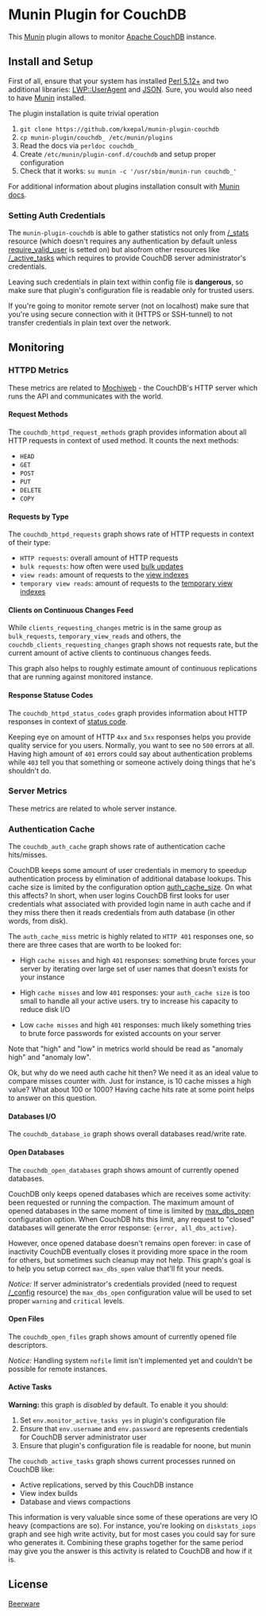# Munin Plugin for CouchDB #

This [Munin][1] plugin allows to monitor [Apache CouchDB][2] instance.


## Install and Setup ##

First of all, ensure that your system has installed [Perl 5.12+][3] and
two additional libraries: [LWP::UserAgent][4] and [JSON][5]. Sure, you would
also need to have [Munin][1] installed.

The plugin installation is quite trivial operation

1. `git clone https://github.com/kxepal/munin-plugin-couchdb`
2. `cp munin-plugin/couchdb_ /etc/munin/plugins`
3. Read the docs via `perldoc couchdb_`
4. Create `/etc/munin/plugin-conf.d/couchdb` and setup proper configuration
5. Check that it works: `su munin -c '/usr/sbin/munin-run couchdb_'`

For additional information about plugins installation consult with
[Munin docs][6].


### Setting Auth Credentials ###

The `munin-plugin-couchdb` is able to gather statistics not only
from [/_stats][13] resource (which doesn't requires any authentication by
default unless [require_valid_user][14] is setted on) but alsofrom other
resources like [/_active_tasks][15] which requires to provide CouchDB server
administrator's credentials.

Leaving such credentials in plain text within config file is **dangerous**, so
make sure that plugin's configuration file is readable only for trusted users.

If you're going to monitor remote server (not on localhost) make sure that
you're using secure connection with it (HTTPS or SSH-tunnel) to not transfer
credentials in plain text over the network.

## Monitoring ##


### HTTPD Metrics ###

These metrics are related to [Mochiweb](https://github.com/mochi/mochiweb) -
the CouchDB's HTTP server which runs the API and communicates with the world.


#### Request Methods ####

The `couchdb_httpd_request_methods` graph provides information about all HTTP
requests in context of used method. It counts the next methods:

- `HEAD`
- `GET`
- `POST`
- `PUT`
- `DELETE`
- `COPY`


#### Requests by Type ####

The `couchdb_httpd_requests` graph shows rate of HTTP requests in context of
their type:

- `HTTP requests`: overall amount of HTTP requests
- `bulk requests`: how often were used [bulk updates][8]
- `view reads`: amount of requests to the [view indexes][9]
- `temporary view reads`: amount of requests to the [temporary view indexes][10]


#### Clients on Continuous Changes Feed ####

While `clients_requesting_changes` metric is in the same group as
`bulk_requests`, `temporary_view_reads` and others,
the `couchdb_clients_requesting_changes` graph shows not requests rate, but
the current amount of active clients to continuous changes feeds.

This graph also helps to roughly estimate amount of continuous replications
that are running against monitored instance.


#### Response Statuse Codes ####

The `couchdb_httpd_status_codes` graph provides information about HTTP
responses in context of [status code][7].

Keeping eye on amount of HTTP `4xx` and `5xx` responses helps you provide
quality service for you users. Normally, you want to see no `500` errors at all.
Having high amount of `401` errors could say about authentication problems
while `403` tell you that something or someone actively doing things that he's
shouldn't do.


### Server Metrics ###

These metrics are related to whole server instance.


### Authentication Cache ###

The `couchdb_auth_cache` graph shows rate of authentication cache hits/misses.

CouchDB keeps some amount of user credentials in memory to speedup
authentication process by elimination of additional database lookups.
This cache size is limited by the configuration option [auth_cache_size][11].
On what this affects? In short, when user logins CouchDB first looks for user
credentials what associated with provided login name in auth cache and if they
miss there then it reads credentials from auth database (in other words,
from disk).

The `auth_cache_miss` metric is highly related to `HTTP 401` responses one,
so there are three cases that are worth to be looked for:

- High `cache misses` and high `401` responses: something brute forces your
  server by iterating over large set of user names that doesn't exists for your
  instance

- High `cache misses` and low `401` responses: your `auth_cache size` is
  too small to handle all your active users. try to increase his capacity
  to reduce disk I/O

- Low `cache misses` and high `401` responses: much likely something tries
  to brute force passwords for existed accounts on your server

Note that "high" and "low" in metrics world should be read as "anomaly high"
and "anomaly low".

Ok, but why do we need auth cache hit then? We need it as an ideal value
to compare misses counter with. Just for instance, is 10 cache misses a high
value? What about 100 or 1000? Having cache hits rate at some point helps
to answer on this question.


#### Databases I/O ####

The `couchdb_database_io` graph shows overall databases read/write rate.


#### Open Databases ####

The `couchdb_open_databases` graph shows amount of currently opened databases.

CouchDB only keeps opened databases which are receives some activity: been
requested or running the compaction. The maximum amount of opened
databases in the same moment of time is limited by [max_dbs_open][12]
configuration option.  When CouchDB hits this limit, any request to "closed"
databases will generate the error response: `{error, all_dbs_active}`.

However, once opened database doesn't remains open forever: in case of
inactivity CouchDB eventually closes it providing more space in the room for
others, but sometimes such cleanup may not help. This graph's goal is to help
you setup correct `max_dbs_open` value that'll fit your needs.

*Notice:* If server administrator's credentials provided (need to request
[/_config][16] resource) the `max_dbs_open` configuration value will be used to
set proper `warning` and `critical` levels.


#### Open Files ####

The `couchdb_open_files` graph shows amount of currently opened file
descriptors.

*Notice:* Handling system `nofile` limit isn't implemented yet and couldn't be
possible for remote instances.


#### Active Tasks ####

**Warning:** this graph is *disabled* by default. To enable it you should:

1. Set `env.monitor_active_tasks yes` in plugin's configuration file
2. Ensure that `env.username` and `env.password` are represents credentials
   for CouchDB server administrator user
3. Ensure that plugin's configuration file is readable for noone, but munin

The `couchdb_active_tasks` graph shows current processes runned on CouchDB like:

- Active replications, served by this CouchDB instance
- View index builds
- Database and views compactions

This information is very valuable since some of these operations are very IO
heavy (compactions are so). For instance, you're looking on `diskstats_iops`
graph and see high write activity, but for most cases you could say for sure
who generates it. Combining these graphs together for the same period may
give you the answer is this activity is related to CouchDB and how if it is.


## License ##

[Beerware](https://tldrlegal.com/license/beerware-license)



[1]: http://munin-monitoring.org/
[2]: http://couchdb.apache.org/
[3]: http://www.perl.org/
[4]: http://search.cpan.org/dist/LWP-UserAgent-Determined/
[5]: http://search.cpan.org/dist/JSON/
[6]: https://munin.readthedocs.org/en/latest/plugin/use.html#installing
[7]: http://www.w3.org/Protocols/rfc2616/rfc2616-sec10.html
[8]: http://docs.couchdb.org/en/latest/api/database/bulk-api.html#post--db-_bulk_docs
[9]: http://docs.couchdb.org/en/latest/api/ddoc/views.html
[10]: http://docs.couchdb.org/en/latest/api/database/temp-views.html#post--db-_temp_view
[11]: http://docs.couchdb.org/en/latest/config/auth.html#couch_httpd_auth/auth_cache_size
[12]: http://docs.couchdb.org/en/latest/config/couchdb.html#couchdb/max_dbs_open
[13]: http://docs.couchdb.org/en/latest/api/server/common.html#stats
[14]: http://docs.couchdb.org/en/latest/config/auth.html#couch_httpd_auth/require_valid_user
[15]: http://docs.couchdb.org/en/latest/api/server/common.html#active-tasks
[16]: http://docs.couchdb.org/en/latest/api/server/configuration.html#get--_config
